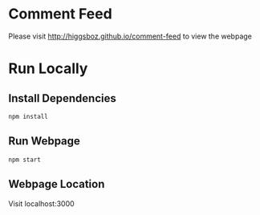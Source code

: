 # Comment Feed
Please visit http://higgsboz.github.io/comment-feed to view the webpage

# Run Locally
## Install Dependencies
    npm install
## Run Webpage
    npm start
## Webpage Location
Visit localhost:3000